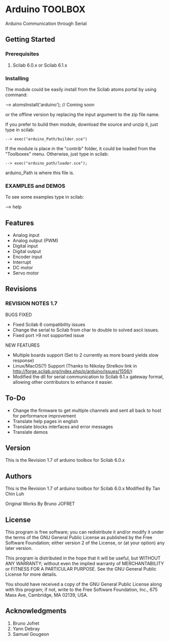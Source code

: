 # Arduino TOOLBOX

Arduino Communication through Serial

## Getting Started


### Prerequisites

1. Scilab 6.0.x or Scilab 6.1.x

### Installing

The module could be easily install from the Scilab atoms portal by using command:

--> atomsInstall('arduino'); // Coming soon

or the offline version by replacing the input argument to the zip file name.

If you prefer to build then module, download the source and unzip it, just type in scilab:

```
--> exec("arduino_Path/builder.sce")
```

If the module is place in the "contrib" folder, it could be loaded from the "Toolboxes" menu. Otherwise, just type in scilab:

``` 
--> exec("arduino_path/loader.sce"); 
```

arduino_Path is where this file is.

### EXAMPLES and DEMOS
 To see some examples type in scilab:

--> help 

## Features
* Analog input
* Analog output (PWM)
* Digital input
* Digital output
* Encoder input
* Interrupt
* DC motor
* Servo motor

## Revisions

### REVISION NOTES 1.7
BUGS FIXED
* Fixed Scilab 6 compatibility issues
* Change the serial to Scilab from char to double to solved ascii issues.
* Fixed port >9 not supported issue
  
NEW FEATURES
* Multiple boards support (Set to 2 currently as more board yields slow response)
* Linux/MacOS(?) Support (Thanks to Nikolay Strelkov link in http://forge.scilab.org/index.php/p/arduino/issues/1556/) 
* Modified the dll for serial communication to Scilab 6.1.x gateway format, allowing other contributors to enhance it easier.

## To-Do
   * Change the firmware to get multiple channels and sent all back to host for performance improvement
   * Translate help pages in english
   * Translate blocks interfaces and error messages
   * Translate demos
 

## Version

This is the Revision 1.7 of arduino toolbox for Scilab 6.0.x

## Authors

This is the Revision 1.7 of arduino toolbox for Scilab 6.0.x
Modified By Tan Chin Luh 

Original Works By Bruno JOFRET

## License

This program is free software; you can redistribute it and/or modify it under the terms of the GNU General Public License as published by the Free Software Foundation; either version 2 of the License, or (at your option) any later version.

This program is distributed in the hope that it will be useful, but WITHOUT ANY WARRANTY; without even the implied warranty of MERCHANTABILITY or FITNESS FOR A PARTICULAR PURPOSE.  See the GNU General Public License for more details.

You should have received a copy of the GNU General Public License along with this program; if not, write to the Free Software Foundation, Inc., 675 Mass Ave, Cambridge, MA 02139, USA.

## Acknowledgments

1. Bruno Jofret 
2. Yann Debray 
3. Samuel Gougeon


